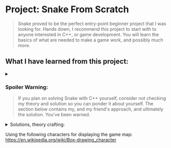 
# Project: Snake From Scratch
> Snake proved to be the perfect entry-point beginner project that I was looking for. Hands down, I recommend this project to start with to anyone interested in C++, or game development. You will learn the basics of what are needed to make a game work, and possibly much more.

## What I have learned from this project:
<details>
  <summary></summary>
  
* Basic game loop
* Making a module from the game's subsystem:
  * Game map module
* Rendering / Displaying an array:
  * Using the Extended ANSII table
  * Using UNICODE chars for the console
  * Simple double buffering
  * Simple framerate limit
* Basic movement:
  * Input checking
  * Snake movement
* Collision:
  * Game map collision
  * Apple collision
</details>

### Spoiler Warning:
> If you plan on solving Snake with C++ yourself, consider not checking my theory and solution so you can ponder it about yourself. The section below contains my, and my friend's approach, and ultimately the solution. You've been warned.

<details>
<summary>Solutions, theory crafting: </summary>
  
 ### S4kyt's version 1:
  
![alt text](https://github.com/S4kyt/Snake/blob/master/proj/var_01.jpg?raw=true)

### S4kyt's version 2:

![alt text](https://github.com/S4kyt/Snake/blob/master/proj/var_02.jpg?raw=true)

### Lion's version:
Insert picture here!

</details>


Using the following characters for displaying the game map:
https://en.wikipedia.org/wiki/Box-drawing_character
